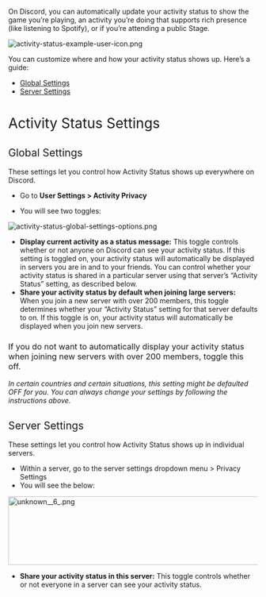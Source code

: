 <p><span style="font-weight: 400;">On Discord, you can automatically update your activity status to show the game you’re playing, an activity you’re doing that supports rich presence (like listening to Spotify), or if you’re attending a public Stage. </span></p>
<p class="wysiwyg-text-align-center"><img src="https://support.discord.com/hc/article_attachments/7933525649559/activity-status-example-user-icon.png" alt="activity-status-example-user-icon.png"></p>
<p><span style="font-weight: 400;">You can customize where and how your activity status shows up. Here’s a guide: </span></p>
<ul>
    <li><a href="#h_01G9ZXP8R9CSNVDBCVTNM3H16S" target="_self"><span style="font-weight: 400;">Global Settings</span></a></li>
    <li><a href="#h_01G9ZXPF3ZHMSYMQ3T161A1JA7" target="_self"><span style="font-weight: 400;">Server Settings</span></a></li>
</ul>
<h1><span style="font-weight: 400;">Activity Status Settings </span></h1>
<h2 id="h_01G9ZXP8R9CSNVDBCVTNM3H16S"><span style="font-weight: 400;">Global Settings</span></h2>
<p><span style="font-weight: 400;">These settings let you control how Activity Status shows up everywhere on Discord. </span></p>
<ul>
    <li style="font-weight: 400;" aria-level="1">
        <p><span style="font-weight: 400;">Go to <strong>User Settings &gt; Activity Privacy</strong></span></p>
    </li>
    <li style="font-weight: 400;" aria-level="1">
        <p><span style="font-weight: 400;">You will see two toggles: </span></p>
    </li>
</ul>
<p class="wysiwyg-text-align-center"><img src="https://support.discord.com/hc/article_attachments/7933528055063/activity-status-global-settings-options.png" alt="activity-status-global-settings-options.png"></p>
<ul>
    <li style="font-weight: 400;" aria-level="1">
        <strong>Display current activity as a status message:</strong><span style="font-weight: 400;"> This toggle controls whether or not anyone on Discord can see your activity status. If this setting is toggled on, your activity status will automatically be displayed in servers you are in and to your friends. You can control whether your activity status is shared in a particular server using that server’s “Activity Status” setting, as described below.</span>
    </li>
    <li style="font-weight: 400;" aria-level="1">
        <strong style="font-family: -apple-system, BlinkMacSystemFont, 'Segoe UI', Helvetica, Arial, sans-serif;">Share your activity status by default when joining large servers:</strong><span style="font-weight: 400;">  When you join a new server with over 200 members, this toggle determines whether your “Activity Status” setting for that server defaults to on. If this toggle is on, your activity status will automatically be displayed when you join new servers.</span>
    </li>
</ul>
<h3><span style="font-weight: 400;">If you do not want to automatically display your activity status when joining new servers with over 200 members, toggle this off. </span></h3>
<p><em><span style="font-weight: 400;">In certain countries and certain situations, this setting might be defaulted OFF for you. You can always change your settings by following the instructions above. </span></em></p>
<h2 id="h_01G9ZXPF3ZHMSYMQ3T161A1JA7"><span style="font-weight: 400;">Server Settings </span></h2>
<p><span style="font-weight: 400;">These settings let you control how Activity Status shows up in individual servers. </span></p>
<ul>
    <li style="font-weight: 400;" aria-level="1"><span style="font-weight: 400;">Within a server, go to the server settings dropdown menu &gt; Privacy Settings </span></li>
    <li style="font-weight: 400;" aria-level="1"><span style="font-weight: 400;">You will see the below: </span></li>
</ul>
<p class="wysiwyg-text-align-center"><img src="https://support.discord.com/hc/article_attachments/8036882957591/unknown__6_.png" alt="unknown__6_.png" width="606" height="138"></p>
<ul>
    <li style="font-weight: 400;" aria-level="1">
        <strong>Share your activity status in this server:</strong><span style="font-weight: 400;"> This toggle controls whether or not everyone in a server can see your activity status. </span>
    </li>
</ul>